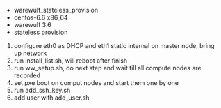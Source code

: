 * warewulf_stateless_provision
* centos-6.6 x86_64
* warewulf 3.6
* stateless provision

1. configure eth0 as DHCP and eth1 static internal on master node, bring up network
2. run install_list.sh, will reboot after finish
3. run ww_setup.sh, do next step and wait till all compute nodes are recorded
4. set pxe boot on comput nodes and start them one by one
5. run add_ssh_key.sh 
6. add user with add_user.sh
